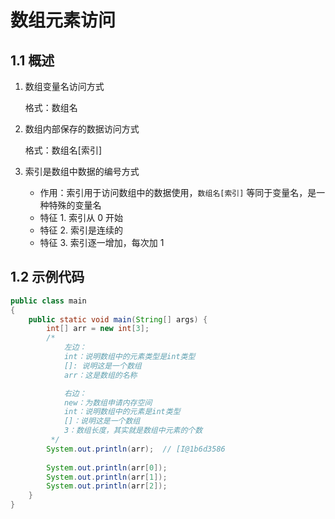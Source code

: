 # 数组元素访问

## 1.1 概述

1. 数组变量名访问方式

   格式：数组名

2. 数组内部保存的数据访问方式

   格式：数组名[索引]

3. 索引是数组中数据的编号方式
   - 作用：索引用于访问数组中的数据使用，`数组名[索引]` 等同于变量名，是一种特殊的变量名
   - 特征 1. 索引从 0 开始
   - 特征 2. 索引是连续的
   - 特征 3. 索引逐一增加，每次加 1

## 1.2 示例代码

```java
public class main
{
    public static void main(String[] args) {
        int[] arr = new int[3];
        /*
            左边：
            int：说明数组中的元素类型是int类型
            []: 说明这是一个数组
            arr：这是数组的名称

            右边：
            new：为数组申请内存空间
            int：说明数组中的元素是int类型
            []：说明这是一个数组
            3：数组长度，其实就是数组中元素的个数
         */
        System.out.println(arr);  // [I@1b6d3586
        
        System.out.println(arr[0]);
        System.out.println(arr[1]);
        System.out.println(arr[2]);
    }
}
```
